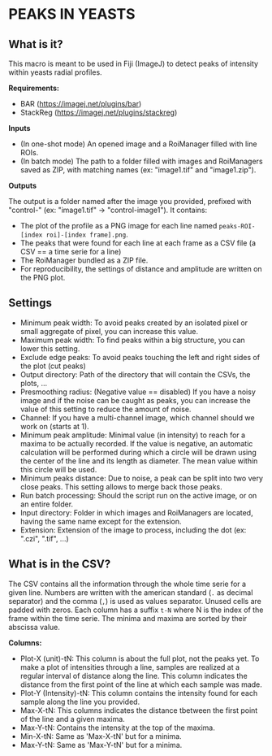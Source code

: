 # PEAKS IN YEASTS

## What is it?

This macro is meant to be used in Fiji (ImageJ) to detect peaks of intensity within yeasts radial profiles.

**Requirements:**
- BAR (https://imagej.net/plugins/bar)
- StackReg (https://imagej.net/plugins/stackreg)

**Inputs**

- (In one-shot mode) An opened image and a RoiManager filled with line ROIs.
- (In batch mode) The path to a folder filled with images and RoiManagers saved as ZIP, with matching names (ex: "image1.tif" and "image1.zip").

**Outputs**

The output is a folder named after the image you provided, prefixed with "control-" (ex: "image1.tif" -> "control-image1").
It contains:
- The plot of the profile as a PNG image for each line named `peaks-ROI-[index roi]-[index frame].png`.
- The peaks that were found for each line at each frame as a CSV file (a CSV == a time serie for a line)
- The RoiManager bundled as a ZIP file.
- For reproducibility, the settings of distance and amplitude are written on the PNG plot.

## Settings

- Minimum peak width: To avoid peaks created by an isolated pixel or small aggregate of pixel, you can increase this value.
- Maximum peak width: To find peaks within a big structure, you can lower this setting.
- Exclude edge peaks: To avoid peaks touching the left and right sides of the plot (cut peaks)
- Output directory: Path of the directory that will contain the CSVs, the plots, ...
- Presmoothing radius: (Negative value == disabled) If you have a noisy image and if the noise can be caught as peaks, you can increase the value of this setting to reduce the amount of noise.
- Channel: If you have a multi-channel image, which channel should we work on (starts at 1).
- Minimum peak amplitude: Minimal value (in intensity) to reach for a maxima to be actually recorded. If the value is negative, an automatic calculation will be performed during which a circle will be drawn using the center of the line and its length as diameter. The mean value within this circle will be used.
- Minimum peaks distance: Due to noise, a peak can be split into two very close peaks. This setting allows to merge back those peaks.
- Run batch processing: Should the script run on the active image, or on an entire folder.
- Input directory: Folder in which images and RoiManagers are located, having the same name except for the extension.
- Extension: Extension of the image to process, including the dot (ex: ".czi", ".tif", ...)

## What is in the CSV?

The CSV contains all the information through the whole time serie for a given line.
Numbers are written with the american standard (`.` as decimal separator) and the comma (`,`) is used as values separator.
Unused cells are padded with zeros.
Each column has a suffix `t-N` where N is the index of the frame within the time serie.
The minima and maxima are sorted by their abscissa value.

**Columns:**

- Plot-X (unit)-tN: This column is about the full plot, not the peaks yet. To make a plot of intensities through a line, samples are realized at a regular interval of distance along the line. This column indicates the distance from the first point of the line at which each sample was made.
- Plot-Y (Intensity)-tN: This column contains the intensity found for each sample along the line you provided.
- Max-X-tN: This columns indicates the distance tbetween the first point of the line and a given maxima.
- Max-Y-tN: Contains the intensity at the top of the maxima.
- Min-X-tN: Same as 'Max-X-tN' but for a minima.
- Max-Y-tN: Same as 'Max-Y-tN' but for a minima.

